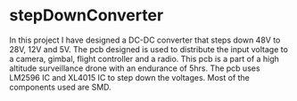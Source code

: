 # stepDownConverter
In this project I have designed a DC-DC converter that steps down 48V to 28V, 12V and 5V. The pcb designed is used to distribute the input voltage to a camera, gimbal, flight controller and a radio. This pcb is a part of a high altitude surveillance drone with an endurance of 5hrs.
The pcb uses LM2596 IC and XL4015 IC to step down the voltages. Most of the components used are SMD. 
